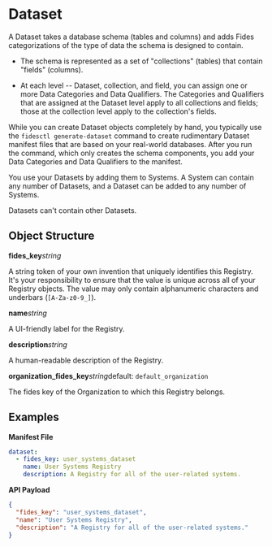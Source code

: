 # Dataset


A Dataset takes a database schema (tables and columns) and adds Fides categorizations of the type of data the schema is designed to contain.

* The schema is represented as a set of "collections" (tables) that contain "fields" (columns).

* At each level -- Dataset, collection, and field, you can assign one or more Data Categories and Data Qualifiers. The Categories and Qualifiers that are assigned at the Dataset level apply to all collections and fields; those at the collection level apply to the collection's fields. 

While you can create Dataset objects completely by hand, you typically use the `fidesctl generate-dataset`  command to create rudimentary Dataset manifest files that are based on your real-world databases. After you run the command, which only creates the schema components, you add your Data Categories and Data Qualifiers to the manifest.

You use your Datasets by adding them to Systems. A System can contain any number of Datasets, and a Dataset can be added to any number of Systems. 

Datasets can't contain other Datasets.


## Object Structure

**fides_key**<span class="required"/>_string_

A string token of your own invention that uniquely identifies this Registry. It's your responsibility to ensure that the value is unique across all of your Registry objects. The value may only contain alphanumeric characters and underbars (`[A-Za-z0-9_]`). 

**name**<span class="spacer"/>_string_

A UI-friendly label for the Registry.

**description**<span class="spacer"/>_string_

A human-readable description of the Registry.

**organization_fides_key**<span class="spacer"/>_string_<span class="spacer"/>default: `default_organization`

The fides key of the Organization to which this Registry belongs.


## Examples

**Manifest File**
```yaml
dataset:
  - fides_key: user_systems_dataset
    name: User Systems Registry
    description: A Registry for all of the user-related systems.
```

**API Payload**
```json
{
  "fides_key": "user_systems_dataset",
  "name": "User Systems Registry",
  "description": "A Registry for all of the user-related systems."
}
```
